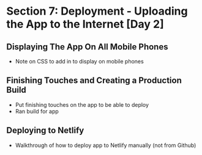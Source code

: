 # Section 7: Deployment - Uploading the App to the Internet [Day 2]

## Displaying The App On All Mobile Phones
- Note on CSS to add in to display on mobile phones 

## Finishing Touches and Creating a Production Build
- Put finishing touches on the app to be able to deploy 
- Ran build for app 

## Deploying to Netlify
- Walkthrough of how to deploy app to Netlify manually (not from Github)